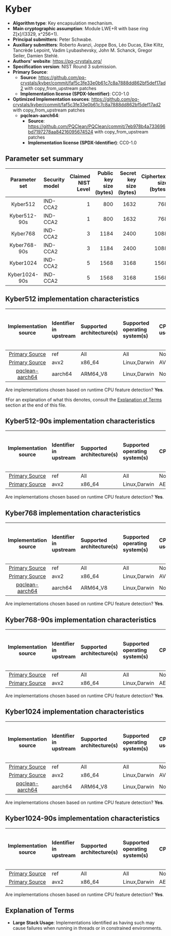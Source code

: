 # Kyber

- **Algorithm type**: Key encapsulation mechanism.
- **Main cryptographic assumption**: Module LWE+R with base ring Z[x]/(3329, x^256+1).
- **Principal submitters**: Peter Schwabe.
- **Auxiliary submitters**: Roberto Avanzi, Joppe Bos, Léo Ducas, Eike Kiltz, Tancrède Lepoint, Vadim Lyubashevsky, John M. Schanck, Gregor Seiler, Damien Stehlé.
- **Authors' website**: https://pq-crystals.org/
- **Specification version**: NIST Round 3 submission.
- **Primary Source**<a name="primary-source"></a>:
  - **Source**: https://github.com/pq-crystals/kyber/commit/faf5c3fe33e0b61c7c8a7888dd862bf5def17ad2 with copy_from_upstream patches
  - **Implementation license (SPDX-Identifier)**: CC0-1.0
- **Optimized Implementation sources**: https://github.com/pq-crystals/kyber/commit/faf5c3fe33e0b61c7c8a7888dd862bf5def17ad2 with copy_from_upstream patches
  - **pqclean-aarch64**:<a name="pqclean-aarch64"></a>
      - **Source**: https://github.com/PQClean/PQClean/commit/7eb978b4a733696bd7197278aa84216095674524 with copy_from_upstream patches
      - **Implementation license (SPDX-Identifier)**: CC0-1.0


## Parameter set summary

|  Parameter set  | Security model   |   Claimed NIST Level |   Public key size (bytes) |   Secret key size (bytes) |   Ciphertext size (bytes) |   Shared secret size (bytes) |
|:---------------:|:-----------------|---------------------:|--------------------------:|--------------------------:|--------------------------:|-----------------------------:|
|    Kyber512     | IND-CCA2         |                    1 |                       800 |                      1632 |                       768 |                           32 |
|  Kyber512-90s   | IND-CCA2         |                    1 |                       800 |                      1632 |                       768 |                           32 |
|    Kyber768     | IND-CCA2         |                    3 |                      1184 |                      2400 |                      1088 |                           32 |
|  Kyber768-90s   | IND-CCA2         |                    3 |                      1184 |                      2400 |                      1088 |                           32 |
|    Kyber1024    | IND-CCA2         |                    5 |                      1568 |                      3168 |                      1568 |                           32 |
|  Kyber1024-90s  | IND-CCA2         |                    5 |                      1568 |                      3168 |                      1568 |                           32 |

## Kyber512 implementation characteristics

|        Implementation source        | Identifier in upstream   | Supported architecture(s)   | Supported operating system(s)   | CPU extension(s) used   | No branching-on-secrets claimed?   | No branching-on-secrets checked by valgrind?   | Large stack usage?‡   |
|:-----------------------------------:|:-------------------------|:----------------------------|:--------------------------------|:------------------------|:-----------------------------------|:-----------------------------------------------|:----------------------|
|  [Primary Source](#primary-source)  | ref                      | All                         | All                             | None                    | True                               | True                                           | False                 |
|  [Primary Source](#primary-source)  | avx2                     | x86\_64                     | Linux,Darwin                    | AVX2,BMI2,POPCNT        | True                               | True                                           | False                 |
| [pqclean-aarch64](#pqclean-aarch64) | aarch64                  | ARM64\_V8                   | Linux,Darwin                    | None                    | True                               | True                                           | False                 |

Are implementations chosen based on runtime CPU feature detection? **Yes**.

 ‡For an explanation of what this denotes, consult the [Explanation of Terms](#explanation-of-terms) section at the end of this file.

## Kyber512-90s implementation characteristics

|       Implementation source       | Identifier in upstream   | Supported architecture(s)   | Supported operating system(s)   | CPU extension(s) used           | No branching-on-secrets claimed?   | No branching-on-secrets checked by valgrind?   | Large stack usage?   |
|:---------------------------------:|:-------------------------|:----------------------------|:--------------------------------|:--------------------------------|:-----------------------------------|:-----------------------------------------------|:---------------------|
| [Primary Source](#primary-source) | ref                      | All                         | All                             | None                            | True                               | True                                           | False                |
| [Primary Source](#primary-source) | avx2                     | x86\_64                     | Linux,Darwin                    | AES,AVX2,BMI2,POPCNT,SSE2,SSSE3 | True                               | True                                           | False                |

Are implementations chosen based on runtime CPU feature detection? **Yes**.

## Kyber768 implementation characteristics

|        Implementation source        | Identifier in upstream   | Supported architecture(s)   | Supported operating system(s)   | CPU extension(s) used   | No branching-on-secrets claimed?   | No branching-on-secrets checked by valgrind?   | Large stack usage?   |
|:-----------------------------------:|:-------------------------|:----------------------------|:--------------------------------|:------------------------|:-----------------------------------|:-----------------------------------------------|:---------------------|
|  [Primary Source](#primary-source)  | ref                      | All                         | All                             | None                    | True                               | True                                           | False                |
|  [Primary Source](#primary-source)  | avx2                     | x86\_64                     | Linux,Darwin                    | AVX2,BMI2,POPCNT        | True                               | True                                           | False                |
| [pqclean-aarch64](#pqclean-aarch64) | aarch64                  | ARM64\_V8                   | Linux,Darwin                    | None                    | True                               | True                                           | False                |

Are implementations chosen based on runtime CPU feature detection? **Yes**.

## Kyber768-90s implementation characteristics

|       Implementation source       | Identifier in upstream   | Supported architecture(s)   | Supported operating system(s)   | CPU extension(s) used           | No branching-on-secrets claimed?   | No branching-on-secrets checked by valgrind?   | Large stack usage?   |
|:---------------------------------:|:-------------------------|:----------------------------|:--------------------------------|:--------------------------------|:-----------------------------------|:-----------------------------------------------|:---------------------|
| [Primary Source](#primary-source) | ref                      | All                         | All                             | None                            | True                               | True                                           | False                |
| [Primary Source](#primary-source) | avx2                     | x86\_64                     | Linux,Darwin                    | AES,AVX2,BMI2,POPCNT,SSE2,SSSE3 | True                               | True                                           | False                |

Are implementations chosen based on runtime CPU feature detection? **Yes**.

## Kyber1024 implementation characteristics

|        Implementation source        | Identifier in upstream   | Supported architecture(s)   | Supported operating system(s)   | CPU extension(s) used   | No branching-on-secrets claimed?   | No branching-on-secrets checked by valgrind?   | Large stack usage?   |
|:-----------------------------------:|:-------------------------|:----------------------------|:--------------------------------|:------------------------|:-----------------------------------|:-----------------------------------------------|:---------------------|
|  [Primary Source](#primary-source)  | ref                      | All                         | All                             | None                    | True                               | True                                           | False                |
|  [Primary Source](#primary-source)  | avx2                     | x86\_64                     | Linux,Darwin                    | AVX2,BMI2,POPCNT        | True                               | True                                           | False                |
| [pqclean-aarch64](#pqclean-aarch64) | aarch64                  | ARM64\_V8                   | Linux,Darwin                    | None                    | True                               | True                                           | False                |

Are implementations chosen based on runtime CPU feature detection? **Yes**.

## Kyber1024-90s implementation characteristics

|       Implementation source       | Identifier in upstream   | Supported architecture(s)   | Supported operating system(s)   | CPU extension(s) used           | No branching-on-secrets claimed?   | No branching-on-secrets checked by valgrind?   | Large stack usage?   |
|:---------------------------------:|:-------------------------|:----------------------------|:--------------------------------|:--------------------------------|:-----------------------------------|:-----------------------------------------------|:---------------------|
| [Primary Source](#primary-source) | ref                      | All                         | All                             | None                            | True                               | True                                           | False                |
| [Primary Source](#primary-source) | avx2                     | x86\_64                     | Linux,Darwin                    | AES,AVX2,BMI2,POPCNT,SSE2,SSSE3 | True                               | True                                           | False                |

Are implementations chosen based on runtime CPU feature detection? **Yes**.

## Explanation of Terms

- **Large Stack Usage**: Implementations identified as having such may cause failures when running in threads or in constrained environments.